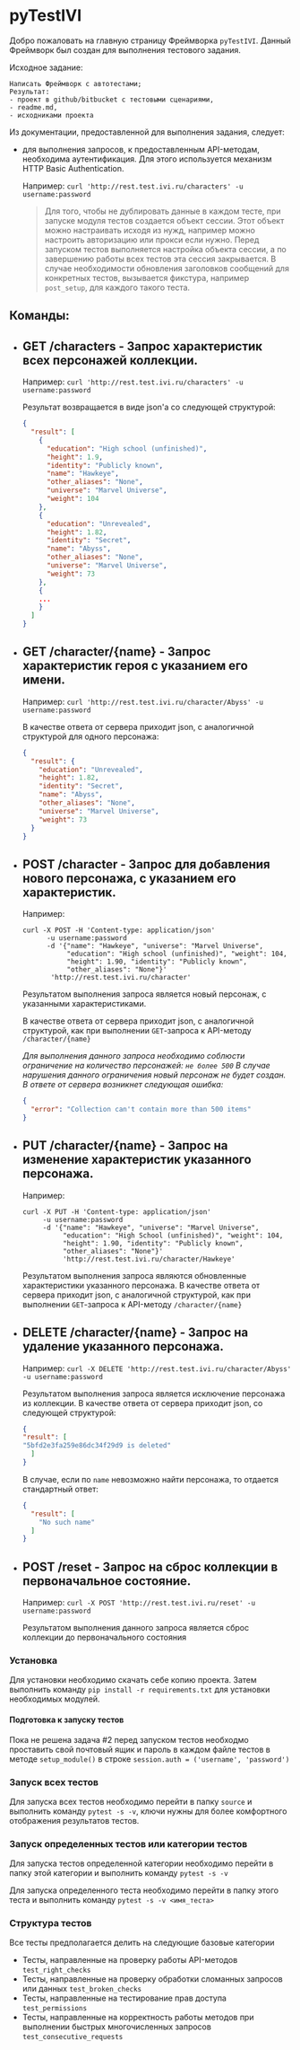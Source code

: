 # pyTestIVI 


Добро пожаловать на главную страницу Фреймворка `pyTestIVI`.
Данный Фреймворк был создан для выполнения тестового задания.

Исходное задание:
```text
Написать Фреймворк с автотестами; 
Результат: 
- проект в github/bitbucket с тестовыми сценариями, 
- readme.md, 
- исходниками проекта
```

Из документации, предоставленной для выполнения задания, следует:

- для выполнения запросов, к предоставленным API-методам, необходима аутентификация.
  Для этого используется механизм HTTP Basic Authentication.
  
  Например:
    `curl 'http://rest.test.ivi.ru/characters' -u username:password`
    
    >  Для того, чтобы не дублировать данные в каждом тесте, при запуске модуля тестов создается объект сессии. 
Этот объект можно настраивать исходя из нужд, например можно настроить авторизацию или прокси если нужно. 
Перед запуском тестов выполняется настройка объекта сессии, а по завершению работы всех тестов эта сессия закрывается.
В случае необходимости обновления заголовков сообщений для конкретных тестов, вызывается фикстура, например `post_setup`, для каждого такого теста. 


## Команды:
- GET /characters - Запрос характеристик всех персонажей коллекции. 
    -
    Например: 
    `curl 'http://rest.test.ivi.ru/characters' -u username:password`
    
    Результат возвращается в виде json'a со следующей структурой:
    ```json
    {
      "result": [
        {
          "education": "High school (unfinished)", 
          "height": 1.9, 
          "identity": "Publicly known", 
          "name": "Hawkeye", 
          "other_aliases": "None", 
          "universe": "Marvel Universe", 
          "weight": 104
        }, 
        {
          "education": "Unrevealed", 
          "height": 1.82, 
          "identity": "Secret", 
          "name": "Abyss", 
          "other_aliases": "None", 
          "universe": "Marvel Universe", 
          "weight": 73
        },
        {
        ...
        }
      ]
    }
    ```

- GET /character/{name} - Запрос характеристик героя с указанием его имени. 
    -
    Например:
    `curl 'http://rest.test.ivi.ru/character/Abyss' -u username:password`
    
    В качестве ответа от сервера приходит json, с аналогичной структурой для одного персонажа:
    
    ```json
    {
      "result": {
        "education": "Unrevealed", 
        "height": 1.82, 
        "identity": "Secret", 
        "name": "Abyss", 
        "other_aliases": "None", 
        "universe": "Marvel Universe", 
        "weight": 73
      }
    }
    ``` 
    
- POST /character - Запрос для добавления нового персонажа, с указанием его характеристик.
    -
    Например:
    ```text
    curl -X POST -H 'Content-type: application/json' 
          -u username:password
          -d '{"name": "Hawkeye", "universe": "Marvel Universe", 
               "education": "High school (unfinished)", "weight": 104, 
               "height": 1.90, "identity": "Publicly known", 
               "other_aliases": "None"}' 
           'http://rest.test.ivi.ru/character'
    ```
    
    Результатом выполнения запроса является новый персонаж, с указанными характеристиками. 
    
    В качестве ответа от сервера приходит json, с аналогичной структурой, как при выполнении `GET`-запроса к API-методу `/character/{name}`
    
    *Для выполнения данного запроса необходимо соблюсти ограничение на количество персонажей: `не более 500`
    В случае нарушения данного ограничения новый персонаж не будет создан. 
    В ответе от сервера возникнет следующая ошибка:*
    
    ```json
    {
      "error": "Collection can't contain more than 500 items"
    }
    ``` 
    
- PUT /character/{name} - Запрос на изменение характеристик указанного персонажа.
    -
    Например:

    ```text
    curl -X PUT -H 'Content-type: application/json' 
         -u username:password
         -d '{"name": "Hawkeye", "universe": "Marvel Universe", 
              "education": "High School (unfinished)", "weight": 104, 
              "height": 1.90, "identity": "Publicly known", 
              "other_aliases": "None"}' 
              'http://rest.test.ivi.ru/character/Hawkeye'
    ```
    
    Результатом выполнения запроса являются обновленные характеристики указанного персонажа.
    В качестве ответа от сервера приходит json, с аналогичной структурой, как при выполнении `GET`-запроса к API-методу `/character/{name}`

- DELETE /character/{name} - Запрос на удаление указанного персонажа.
    - 

    Например:
    `curl -X DELETE 'http://rest.test.ivi.ru/character/Abyss' -u username:password`

    Результатом выполнения запроса является исключение персонажа из коллекции.
    В качестве ответа от сервера приходит json, со следующей структурой:
    
    ```json
    {
  "result": [
    "5bfd2e3fa259e86dc34f29d9 is deleted"
      ]
    }
    ```
    
    В случае, если по `name` невозможно найти персонажа, то отдается стандартный ответ:
    ```json
    {
      "result": [
        "No such name"
      ]
    }
    ```
    
- POST /reset - Запрос на сброс коллекции в первоначальное состояние. 
    -
    Например:
    `curl -X POST 'http://rest.test.ivi.ru/reset' -u username:password`
    
    Результатом выполнения данного запроса является сброс коллекции до первоначального состояния

### Установка
Для установки необходимо скачать себе копию проекта.
Затем выполнить команду `pip install -r requirements.txt` для установки необходимых модулей.

#### Подготовка к запуску тестов
Пока не решена задача #2 перед запуском тестов необходмо проставить свой почтовый ящик и пароль в каждом файле тестов в методе `setup_module()` в строке `session.auth = ('username', 'password')`

### Запуск всех тестов
Для запуска всех тестов необходимо перейти в папку `source` и выполнить команду `pytest -s -v`, ключи нужны для более комфортного отображения результатов тестов.

### Запуск определенных тестов или категории тестов
Для запуска тестов определенной категории необходимо перейти в папку этой категории и выполнить команду `pytest -s -v`

Для запуска определенного теста необходимо перейти в папку этого теста и выполнить команду `pytest -s -v <имя_теста>`
    
    
### Структура тестов

Все тесты предполагается делить на следующие базовые категории

- Тесты, направленные на проверку работы API-методов `test_right_checks`
- Тесты, направленные на проверку обработки сломанных запросов или данных `test_broken_checks`
- Тесты, направленные на тестирование прав доступа `test_permissions`
- Тесты, направленные на корректность работы методов при выполнении быстрых многочисленных запросов `test_consecutive_requests`  
